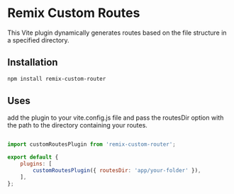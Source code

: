# Remix Custom Routes

This Vite plugin dynamically generates routes based on the file structure in a specified directory.

## Installation
```bash
npm install remix-custom-router
```
## Uses
add the plugin to your vite.config.js file and pass the routesDir option with the path to the directory containing your routes.

```javascript

import customRoutesPlugin from 'remix-custom-router';

export default {
    plugins: [
        customRoutesPlugin({ routesDir: 'app/your-folder' }),
    ],
};
```
